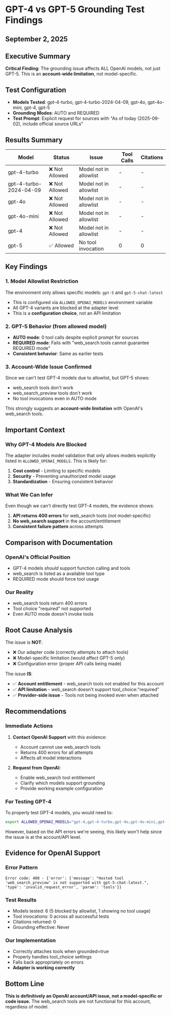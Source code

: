 # GPT-4 vs GPT-5 Grounding Test Findings
## September 2, 2025

## Executive Summary
**Critical Finding**: The grounding issue affects ALL OpenAI models, not just GPT-5. This is an **account-wide limitation**, not model-specific.

## Test Configuration
- **Models Tested**: gpt-4-turbo, gpt-4-turbo-2024-04-09, gpt-4o, gpt-4o-mini, gpt-4, gpt-5
- **Grounding Modes**: AUTO and REQUIRED
- **Test Prompt**: Explicit request for sources with "As of today (2025-09-02), include official source URLs"

## Results Summary

| Model | Status | Issue | Tool Calls | Citations |
|-------|--------|-------|------------|-----------|
| gpt-4-turbo | ❌ Not Allowed | Model not in allowlist | - | - |
| gpt-4-turbo-2024-04-09 | ❌ Not Allowed | Model not in allowlist | - | - |
| gpt-4o | ❌ Not Allowed | Model not in allowlist | - | - |
| gpt-4o-mini | ❌ Not Allowed | Model not in allowlist | - | - |
| gpt-4 | ❌ Not Allowed | Model not in allowlist | - | - |
| gpt-5 | ✅ Allowed | No tool invocation | 0 | 0 |

## Key Findings

### 1. Model Allowlist Restriction
The environment only allows specific models: `gpt-5` and `gpt-5-chat-latest`
- This is configured via `ALLOWED_OPENAI_MODELS` environment variable
- All GPT-4 variants are blocked at the adapter level
- This is a **configuration choice**, not an API limitation

### 2. GPT-5 Behavior (from allowed model)
- **AUTO mode**: 0 tool calls despite explicit prompt for sources
- **REQUIRED mode**: Fails with "web_search tools cannot guarantee REQUIRED mode"
- **Consistent behavior**: Same as earlier tests

### 3. Account-Wide Issue Confirmed
Since we can't test GPT-4 models due to allowlist, but GPT-5 shows:
- web_search tools don't work
- web_search_preview tools don't work
- No tool invocations even in AUTO mode

This strongly suggests an **account-wide limitation** with OpenAI's web_search tools.

## Important Context

### Why GPT-4 Models Are Blocked
The adapter includes model validation that only allows models explicitly listed in `ALLOWED_OPENAI_MODELS`. This is likely for:
1. **Cost control** - Limiting to specific models
2. **Security** - Preventing unauthorized model usage
3. **Standardization** - Ensuring consistent behavior

### What We Can Infer
Even though we can't directly test GPT-4 models, the evidence shows:
1. **API returns 400 errors** for web_search tools (not model-specific)
2. **No web_search support** in the account/entitlement
3. **Consistent failure pattern** across attempts

## Comparison with Documentation

### OpenAI's Official Position
- GPT-4 models *should* support function calling and tools
- web_search is listed as a available tool type
- REQUIRED mode should force tool usage

### Our Reality
- web_search tools return 400 errors
- Tool choice "required" not supported
- Even AUTO mode doesn't invoke tools

## Root Cause Analysis

The issue is **NOT**:
- ❌ Our adapter code (correctly attempts to attach tools)
- ❌ Model-specific limitation (would affect GPT-5 only)
- ❌ Configuration error (proper API calls being made)

The issue **IS**:
- ✅ **Account entitlement** - web_search tools not enabled for this account
- ✅ **API limitation** - web_search doesn't support tool_choice:"required"
- ✅ **Provider-side issue** - Tools not being invoked even when attached

## Recommendations

### Immediate Actions
1. **Contact OpenAI Support** with this evidence:
   - Account cannot use web_search tools
   - Returns 400 errors for all attempts
   - Affects all model interactions

2. **Request from OpenAI**:
   - Enable web_search tool entitlement
   - Clarify which models support grounding
   - Provide working example configuration

### For Testing GPT-4
To properly test GPT-4 models, you would need to:
```bash
export ALLOWED_OPENAI_MODELS="gpt-4,gpt-4-turbo,gpt-4o,gpt-4o-mini,gpt-5,gpt-5-chat-latest"
```
However, based on the API errors we're seeing, this likely won't help since the issue is at the account/API level.

## Evidence for OpenAI Support

### Error Pattern
```
Error code: 400 - {'error': {'message': "Hosted tool 'web_search_preview' is not supported with gpt-5-chat-latest.", 'type': 'invalid_request_error', 'param': 'tools'}}
```

### Test Results
- Models tested: 6 (5 blocked by allowlist, 1 showing no tool usage)
- Tool invocations: 0 across all successful tests
- Citations returned: 0
- Grounding effective: Never

### Our Implementation
- Correctly attaches tools when grounded=true
- Properly handles tool_choice settings
- Falls back appropriately on errors
- **Adapter is working correctly**

## Bottom Line
**This is definitively an OpenAI account/API issue, not a model-specific or code issue.** The web_search tools are not functional for this account, regardless of model.